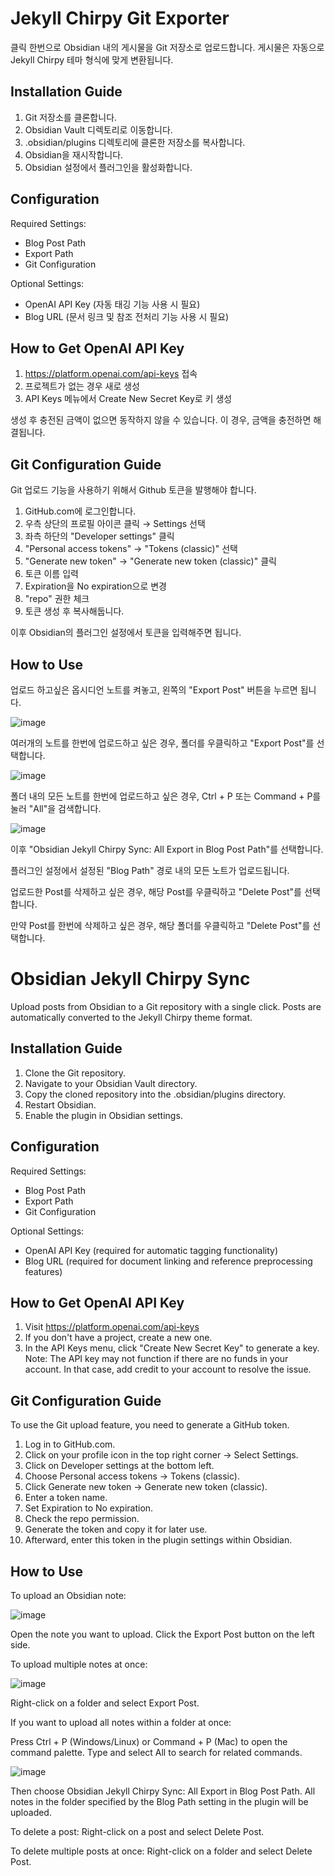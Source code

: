 # Jekyll Chirpy Git Exporter

클릭 한번으로 Obsidian 내의 게시물을 Git 저장소로 업로드합니다.
게시물은 자동으로 Jekyll Chirpy 테마 형식에 맞게 변환됩니다.

## Installation Guide

1. Git 저장소를 클론합니다.
2. Obsidian Vault 디렉토리로 이동합니다.
3. .obsidian/plugins 디렉토리에 클론한 저장소를 복사합니다.
4. Obsidian을 재시작합니다.
5. Obsidian 설정에서 플러그인을 활성화합니다.

## Configuration

Required Settings:
- Blog Post Path
- Export Path
- Git Configuration

Optional Settings:
- OpenAI API Key (자동 태깅 기능 사용 시 필요)
- Blog URL (문서 링크 및 참조 전처리 기능 사용 시 필요)

## How to Get OpenAI API Key

1. https://platform.openai.com/api-keys 접속
2. 프로젝트가 없는 경우 새로 생성
3. API Keys 메뉴에서 Create New Secret Key로 키 생성

생성 후 충전된 금액이 없으면 동작하지 않을 수 있습니다.
이 경우, 금액을 충전하면 해결됩니다.

## Git Configuration Guide

Git 업로드 기능을 사용하기 위해서 Github 토큰을 발행해야 합니다.

1. GitHub.com에 로그인합니다.
2. 우측 상단의 프로필 아이콘 클릭 → Settings 선택
3. 좌측 하단의 "Developer settings" 클릭
4. "Personal access tokens" → "Tokens (classic)" 선택
5. "Generate new token" → "Generate new token (classic)" 클릭
6. 토큰 이름 입력
7. Expiration을 No expiration으로 변경
8. "repo" 권한 체크
9. 토큰 생성 후 복사해둡니다.

이후 Obsidian의 플러그인 설정에서 토큰을 입력해주면 됩니다.

## How to Use

업로드 하고싶은 옵시디언 노트를 켜놓고, 왼쪽의 "Export Post" 버튼을 누르면 됩니다.

![image](https://github.com/user-attachments/assets/bd1b5ad6-d6c7-4f60-921e-f670d1540e20)

여러개의 노트를 한번에 업로드하고 싶은 경우, 폴더를 우클릭하고 "Export Post"를 선택합니다.

![image](https://github.com/user-attachments/assets/d7ea105d-9419-46c1-bdae-6d5e836cfae2)

폴더 내의 모든 노트를 한번에 업로드하고 싶은 경우, Ctrl + P 또는 Command + P를 눌러 "All"을 검색합니다.

![image](https://github.com/user-attachments/assets/a4b3120b-1f26-4927-abaa-fadd2283eb52)

이후 "Obsidian Jekyll Chirpy Sync: All Export in Blog Post Path"를 선택합니다.

플러그인 설정에서 설정된 "Blog Path" 경로 내의 모든 노트가 업로드됩니다.

업로드한 Post를 삭제하고 싶은 경우, 해당 Post를 우클릭하고 "Delete Post"를 선택합니다.

만약 Post를 한번에 삭제하고 싶은 경우, 해당 폴더를 우클릭하고 "Delete Post"를 선택합니다.


# Obsidian Jekyll Chirpy Sync

Upload posts from Obsidian to a Git repository with a single click.
Posts are automatically converted to the Jekyll Chirpy theme format.

## Installation Guide

1. Clone the Git repository.
2. Navigate to your Obsidian Vault directory.
3. Copy the cloned repository into the .obsidian/plugins directory.
4. Restart Obsidian.
5. Enable the plugin in Obsidian settings.

## Configuration  

Required Settings:
- Blog Post Path
- Export Path
- Git Configuration

Optional Settings:
- OpenAI API Key (required for automatic tagging functionality)
- Blog URL (required for document linking and reference preprocessing features)

## How to Get OpenAI API Key

1. Visit https://platform.openai.com/api-keys
2. If you don't have a project, create a new one.
3. In the API Keys menu, click "Create New Secret Key" to generate a key.
Note: The API key may not function if there are no funds in your account. In that case, add credit to your account to resolve the issue.

## Git Configuration Guide

To use the Git upload feature, you need to generate a GitHub token.

1. Log in to GitHub.com.
2. Click on your profile icon in the top right corner → Select Settings.
3. Click on Developer settings at the bottom left.
4. Choose Personal access tokens → Tokens (classic).
5. Click Generate new token → Generate new token (classic).
6. Enter a token name.
7. Set Expiration to No expiration.
8. Check the repo permission.
9. Generate the token and copy it for later use.
10. Afterward, enter this token in the plugin settings within Obsidian.

## How to Use

To upload an Obsidian note:

![image](https://github.com/user-attachments/assets/bd1b5ad6-d6c7-4f60-921e-f670d1540e20)

Open the note you want to upload.
Click the Export Post button on the left side.


To upload multiple notes at once:

![image](https://github.com/user-attachments/assets/d7ea105d-9419-46c1-bdae-6d5e836cfae2)

Right-click on a folder and select Export Post.


If you want to upload all notes within a folder at once:

Press Ctrl + P (Windows/Linux) or Command + P (Mac) to open the command palette.
Type and select All to search for related commands.

![image](https://github.com/user-attachments/assets/a4b3120b-1f26-4927-abaa-fadd2283eb52)

Then choose Obsidian Jekyll Chirpy Sync: All Export in Blog Post Path.
All notes in the folder specified by the Blog Path setting in the plugin will be uploaded.

To delete a post:
Right-click on a post and select Delete Post.

To delete multiple posts at once:
Right-click on a folder and select Delete Post.

